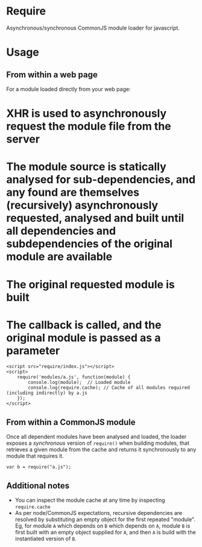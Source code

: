 # Require

Asynchronous/synchronous CommonJS module loader for javascript.

# Usage

## From within a web page

For a module loaded directly from your web page:

# XHR is used to asynchronously request the module file from the server
# The module source is statically analysed for sub-dependencies, and any found are themselves (recursively) asynchronously requested, analysed and built until all dependencies and subdependencies of the original module are available
# The original requested module is built
# The callback is called, and the original module is passed as a parameter

    <script src="require/index.js"></script>
    <script>
        require('modules/a.js', function(module) {
            console.log(module);  // Loaded module
            console.log(require.cache); // Cache of all modules required (including indirectly) by a.js
        });
    </script>

## From within a CommonJS module

Once all dependent modules have been analysed and loaded, the loader exposes a *synchronous* version of `require()` when building modules, that retrieves a given module from the cache and returns it synchronously to any module that requires it.

    var b = require("a.js");
    
## Additional notes

* You can inspect the module cache at any time by inspecting `require.cache`
* As per node/CommonJS expectations, recursive dependencies are resolved by substituting an empty object for the first repeated "module".  Eg, for module `A` which depends on `B` which depends on `A`, module `B` is first built with an empty object supplied for `A`, and then `A` is build with the instantiated version of `B`.
